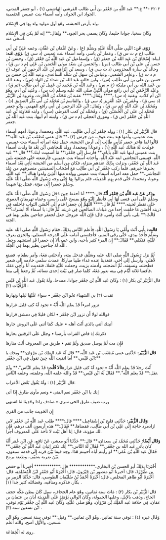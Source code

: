 ٣٢٠٢ -** ع:** عَبد اللَّهِ بن جَعْفَر بن أَبي طالب القرشي الهاشمي (١) ، أبو جعفر المدني، الجواد ابن الجواد، وأمه أسماء بنت عميس الخثعمية.

ولد بأرض الحبشة، وهُوَ أول مولود ولد بِهَا فِي الإِسْلام.

وكَانَ سخيا، جوادا حليما، وكَانَ يسمى بحر الجود،** ويُقال:** إنه لَمْ يكن فِي الإِسْلام أسخى منه.

**رَوَى عَن:** النَّبِي صَلَّى اللَّهُ عَلَيْهِ وسَلَّمَ (ع) ، وعَنْ عُثْمَان بْن عَفَّان، وعمه عَلِيِّ بْن أَبي طالب (خ م ت س ق) ، وعمار بْن ياسر، وأمه أسماء بنت عميس (د سي ق) .**رَوَى عَنه:** ابناه: إِسْحَاق بْن عَبد الله بْن جعفر (ق) ، وإسماعيل بْن عَبد اللَّهِ بْن جَعْفَر (ق) ، وحسن بْن حسن بْن علي بْن أَبي طالب (س) ، والحسن بْن سَعْد مولى الْحَسَن بْن عَلِي (م د س ق) ، وخالد بْن سارة المخزومي (د ت سي ق) ، وسعد بْن إِبْرَاهِيم بْن عَبْد الرحمن بْن عوف (خ م د ت ق) ، وعامر الشعبي، وعباس بْن سهل بْن سَعْد الساعدي، وعبد اللَّه بْن حسن بن حسن بن علي بن أَبي طَالِب (س) ، وابن خالته عَبد الله بْن شداد بْن الهاد (س) ، وعبد الله بن عُبَيد الله بن أَبي مليكة (خ م س) ، وعَبد اللَّه بْن مُحَمد بْن عَقِيل بْن أَبي طَالِب (تم ق) ، وعَبْد الرَّحْمَنِ بْن أَبي رافع مولى النَّبِيُّ صلى الله عليه وسلم (ت س) ، وعُبَيد بْن آدم، وهُوَ ابْن أم كلاب، وعتبة (د س) ،**** ويُقال:**** عقبة بْن مُحَمَّد بْن الْحَارِث، وعروة بْن الزُّبَيْر (د سي ق) ، وعُمَر بْن عَبْد الْعَزِيز (د سي ق) ، والقاسم بْن مُحَمَّد بْن أَبي بَكْر الصديق (د) ، ومُحَمَّد بْن عَبْد اللَّهِ (تم س ق) ، ويُقال: ابْن عَبْد الرحمن بْن أَبي رافع الفهمي، وأَبُو جعفر مُحَمَّد بْن علي بْن الْحُسَيْن (ق) ، ومُحَمَّد بْن كعب القرظي (سي) ، وابنه مُعَاوِيَة بْن عَبد اللَّهِ بْن جَعْفَر (س ق) ، ومورق العجلي (م د س ق) ، وابنته أم أبيها، بنت عَبد اللَّه بْن جعفر.

قال الزُّبَيْر بْن بكار (١) : وولد جَعْفَر بْن أَبي طَالِب، عَبد اللَّهِ، ومحمدا، وعونا. أمهم أسماء بنت عميس، وأمها هند بنت عوف، من جرش (٢) ،** قال عمي مُصْعَب بْن عَبد اللَّهِ:** قَالُوا لما هاجر جعفر بْنأَبِي طَالِب إِلَى أرض الحبشة، حمل مَعَهُ امرأته أسماء بنت عميس، فولدت لَهُ هنالك عَبد اللَّهِ (١) ، وعونا،! ومحمدا، وولد للنجاشي ابْن بَعْد مَا ولدت أسماء بنت عميس ابنها عَبد اللَّهِ بأيام،** فأرسل إِلَى جَعْفَر:** مَا أسميت ابنك؟** قال:** عَبد اللَّهِ. فسمى النجاشي ابنه عَبْد اللَّهِ، وأخذته أسماء بنت عميس، فأرضعته حَتَّى فطمته بلبن عَبد اللَّهِ بْن جَعْفَر، ونزلت بِذَلِكَ عندهم منزلة، فكان من أسلم من الحبشة يَأْتِي بَعْد أسماء يخبرها خبرهم. فلما ركب جَعْفَر بْن أَبي طَالِب مَعَ أَصْحَاب السفينتين منصرفهم من عِنْدَ النجاشي،** حمل معه امرأته أسماء بنت عميس وولده منها الَّذِينَ ولدوا هناك:** عَبد اللَّهِ، وعونا، ومحمدا، حَتَّى قدم بِهِم الْمَدِينَة، فلم يزالوا بِهَا حَتَّى وجه رَسُول اللَّهِ صَلَّى اللَّهُ عَلَيْهِ وسَلَّمَ جعفرا إِلَى مؤتة، فقتل بِهَا شهيدا.

**وذكر عَنْ عَبد اللَّهِ بْن جَعْفَر أَنَّهُ** قال:**** أنا أحفظ حِينَ دَخَلَ رَسُول اللَّهِ صَلَّى اللَّهُ عَلَيْهِ وسَلَّمَ عَلَى أمي فنعى لَهَا أَبِي فأنظر إِلَيْهِ وهُوَ يمسح عَلَى رأسي، وعيناه تهريقان الدموع، حَتَّى تقطر لحيته،**** ثُمَّ قال:**** اللَّهُمَّ إِن جعفرا قدم إِلَى أَحْسَن الثواب فأخلفه فِي ذريته أَحْسَن مَا خلفت أحدا من عبادك الصالحين فِي ذريته. ثُمَّ قال: يا أسماء ألا أبشرك؟** قَالَتْ:** بلى، بأبي أَنْتَ وأمي. قال: فَإِن اللَّه عزوجل جعل لجعفر جناحين يطير بهما في الجنة.

**قالت:** بِأَبِي أَنْتَ وأُمِّي يَا رَسُولَ اللَّهِ. فأعلم النَّاس بِذَلِكَ. فقام رَسُول اللَّهِ صلى الله عليه وسَلَّمَ فأخذ بيدي، حَتَّى رقى المنبر، فأجلسني أمامه عَلَى الدرجة السفلى، والحزن يعرف عَلَيْهِ، فتكلم،** فَقَالَ:** إِن المرء كثير بأخيه، وابن عمه،ألا إِن جعفرا قَدِ استشهد وجعل اللَّه لَهُ جناحين يطير بهما فِي الْجَنَّة.

ثُمَّ نزل رَسُول اللَّهِ صلى الله عليه وسَلَّمَ، فدخل بيته، وأدخلني مَعَهُ، وأمر بطعام، فصنع لأهلي، وأرسل إلى أخي، فتغدينا عنده غداء طيبا مباركا، عمدت سلمى خادمه إِلَى شعير فطحنته، ونسفته، ثُمَّ أنضجته، وأدمته بزيت، وجعلت عَلَيْهِ فلفلا، فتغديت أنا وأَخِي مَعَهُ، فأقمنا ثلاثة أَيَّام فِي بيته ندور مَعَهُ، كلما صار فِي بَيْت إحدى نسائه، ثُمَّ رجعنا إِلَى بيتنا.

قال الزُّبَيْر بْن بكار (١) : وكَانَ عَبد اللَّهِ بْن جَعْفَر جوادا، ممدحا، ولَهُ يَقُول عَبد اللَّهِ بْن قَيْس الرَّقِّيّات (٢) :

تقدت (٢) بي الشهباء نَحْو ابْن جَعْفَر • سواء عَلَيْهَا ليلها ونهارها

تزور امرءاً قَدْ يعلم اللَّه أَنَّهُ • تجود لَهُ كف قليل غرارها

فوالله لولا أَن تزور ابْن جَعْفَر • لكان قليلا فِي دمشق قرارها

أتيتك أثني بالذي أَنْتَ أهله • عليك كَمَا أثنى عَلَى الروض جارها

ذكرتك إذ فاض الفرات بأرضنا • وجلل عَلَى الرقتين بحارها

فَإِن مت لَمْ يوصل صديق ولَمْ تقم • طريق من المعروف أَنْتَ منارها

**قال الزُّبَيْر:** حَدَّثَنِي عمي مُصْعَب بْن عَبد اللَّهِ،** قال لَهُ عَبد المَلِك بْن مَرْوَان:** ويحك يا ابْن قَيْس،** أما اتقيت اللَّه حِينَ تقول فِي ابْن جَعْفَر:**

أَنْتَ رجلا قَدْ يعلم اللَّه أَنَّهُ • تجود لَهُ كف قليل غرارها**ألا قُلْت:** قَدْ يعلم النَّاس"،** ولَمْ تقل:** قَدْ يعلم اللَّه".** فَقَالَ لَهُ ابْن قَيْس:** قَدْ والله علمه اللَّه، وعلمته، وعلمه النَّاس.

قال الزُّبَيْر (١) : ولَهُ يَقُول بَعْض الأعراب:

إنك يا ابْن جَعْفَر نعم الفتى • ونعم مأوى طارق إِذَا أتى

ورب ضيف طرق الحي سرى • صادف زادا وحَدِيثا مَا اشتهى

إِن الحَدِيث جانب من القرى

**وَقَال الزُّبَيْر:** حَدَّثَنِي فليح بْن إِسْمَاعِيل،**** قال:**** طلب عَبد اللَّهِ بْن جَعْفَر لابن ازادمرد حاجة إِلَى عَلِي بْن أَبي طَالِب، فقضاها،** فَقَالَ:** هذه أربعون ألف درهم، فَإِن لك مؤونة، قال: إنا أَهل بَيْت لا نأخذ عَلَى المعروف أجرا.

**وَقَال أَيْضًا:** حَدَّثَنِي مُحَمَّد بْن سعدان،** قال:** حَدَّثَنَا أَبُو معشر، عَنْ نَافِعٍ، عَنِ ابْنِ عُمَر أَنَّهُ كان يأتي عَبد الله بن جَعْفَر،** فَقَالَ لَهُ النَّاس:** إنك تكثر إتيان عَبد اللَّهِ بْن جَعْفَر،** فَقَالَ عَبد اللَّهِ بْن عُمَر:** لو رأيتم أباه أحببتم هَذَا، وجد فيما بَيْنَ قرنه إِلَى قدمه سبعون، بَيْنَ ضربة بسَيْف، وطعنة برمح.

أَخْبَرَنَا بِذَلِكَ أبو الحسن بْن البخاري،************ قال:************ أخبرنا أبو حفص بن طَبَرْزَذَ، قال: أخبرنا أَبُو منصور بْن خَيْرُونَ، قال: أَخْبَرَنَا أَبُو جَعْفَرٍ ابْنُ الْمُسْلِمَةِ، قال: أَخْبَرَنَا أَبُو طاهر المخلص، قال: أَخْبَرَنَا أَحْمَدُ بْنُ سُلَيْمان الطوسي، قال: حَدَّثَنَا الزبير بن بكار، فذكره.ومناقبه، وفضائله كثير جدا (١) .

قال الزُّبَيْر بْن بكار (٢) : مَاتَ سنة ثمانين، وهُوَ عام الجحاف، سيل كَانَ ببطن مَكَّة حجف الحاج، وذهب بالإبل، وعليها الحمولة، وكَانَ الوالي يَوْمَئِذٍ عَلَى الْمَدِينَة أبان بن عثمان بن عفان، فِي خلافة عَبد المَلِك بْن مَرْوَان، وهُوَ صلى عَلَيْهِ، وكَانَ عَبد اللَّهِ بْن جَعْفَر يَوْم توفي، ابْن تسعين سنة (٣) .

وَقَال غيره (٤) : توفي سنة ثمانين، وهُوَ ابْن ثمانين،** وقيل:** توفي سنة تسعين وهُوَ ابْن تسعين، والأَوَّل أصح، والله أعلم.

روى له الْجَمَاعَة.